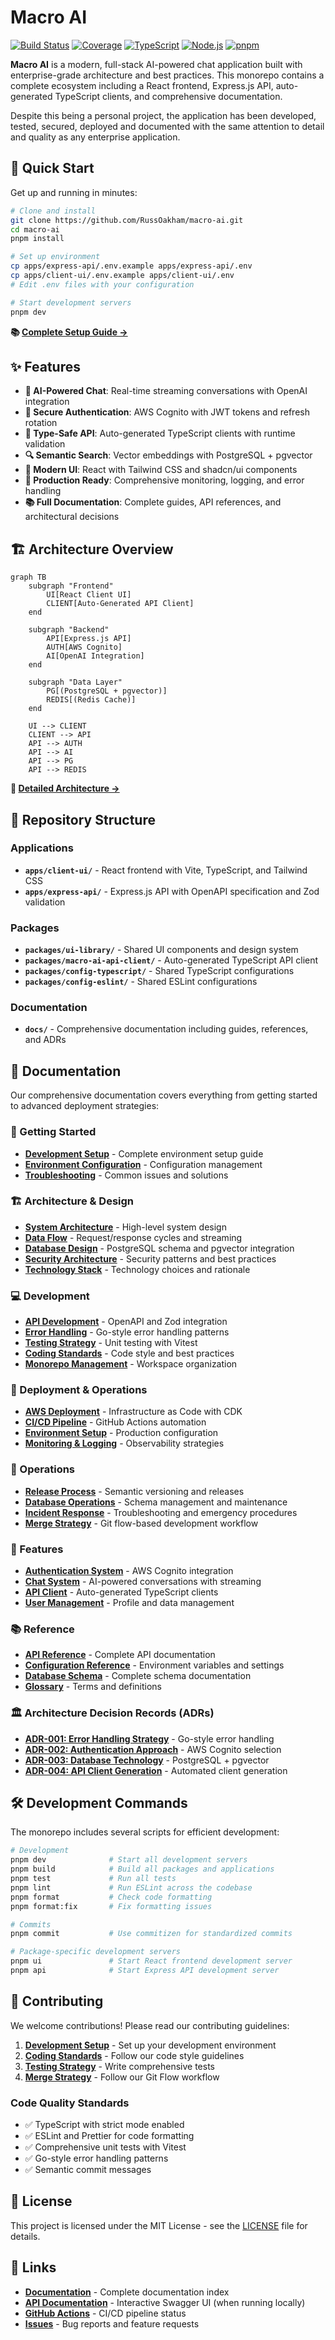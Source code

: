 # Macro AI

[![Build Status](https://github.com/RussOakham/macro-ai/workflows/Hygiene%20Checks/badge.svg)](https://github.com/RussOakham/macro-ai/actions/workflows/hygiene-checks.yml)
[![Coverage](https://img.shields.io/endpoint?url=https://gist.githubusercontent.com/RussOakham/COVERAGE_GIST_ID/raw/macro-ai-coverage.json)](https://github.com/RussOakham/macro-ai/actions/workflows/hygiene-checks.yml)
[![TypeScript](https://img.shields.io/badge/TypeScript-5.0+-blue.svg)](https://www.typescriptlang.org/)
[![Node.js](https://img.shields.io/badge/Node.js-20+-green.svg)](https://nodejs.org/)
[![pnpm](https://img.shields.io/badge/pnpm-8+-orange.svg)](https://pnpm.io/)

**Macro AI** is a modern, full-stack AI-powered chat application built with enterprise-grade architecture and
best practices. This monorepo contains a complete ecosystem including a React frontend, Express.js API,
auto-generated TypeScript clients, and comprehensive documentation.

Despite this being a personal project, the application has been developed, tested, secured, deployed and documented
with the same attention to detail and quality as any enterprise application.

## 🚀 Quick Start

Get up and running in minutes:

```bash
# Clone and install
git clone https://github.com/RussOakham/macro-ai.git
cd macro-ai
pnpm install

# Set up environment
cp apps/express-api/.env.example apps/express-api/.env
cp apps/client-ui/.env.example apps/client-ui/.env
# Edit .env files with your configuration

# Start development servers
pnpm dev
```

**📚 [Complete Setup Guide →](./docs/getting-started/development-setup.md)**

## ✨ Features

- **🤖 AI-Powered Chat**: Real-time streaming conversations with OpenAI integration
- **🔐 Secure Authentication**: AWS Cognito with JWT tokens and refresh rotation
- **🎯 Type-Safe API**: Auto-generated TypeScript clients with runtime validation
- **🔍 Semantic Search**: Vector embeddings with PostgreSQL + pgvector
- **📱 Modern UI**: React with Tailwind CSS and shadcn/ui components
- **🚀 Production Ready**: Comprehensive monitoring, logging, and error handling
- **📚 Full Documentation**: Complete guides, API references, and architectural decisions

## 🏗️ Architecture Overview

```mermaid
graph TB
    subgraph "Frontend"
        UI[React Client UI]
        CLIENT[Auto-Generated API Client]
    end

    subgraph "Backend"
        API[Express.js API]
        AUTH[AWS Cognito]
        AI[OpenAI Integration]
    end

    subgraph "Data Layer"
        PG[(PostgreSQL + pgvector)]
        REDIS[(Redis Cache)]
    end

    UI --> CLIENT
    CLIENT --> API
    API --> AUTH
    API --> AI
    API --> PG
    API --> REDIS
```

**📖 [Detailed Architecture →](./docs/architecture/system-architecture.md)**

## 📁 Repository Structure

### Applications

- **`apps/client-ui/`** - React frontend with Vite, TypeScript, and Tailwind CSS
- **`apps/express-api/`** - Express.js API with OpenAPI specification and Zod validation

### Packages

- **`packages/ui-library/`** - Shared UI components and design system
- **`packages/macro-ai-api-client/`** - Auto-generated TypeScript API client
- **`packages/config-typescript/`** - Shared TypeScript configurations
- **`packages/config-eslint/`** - Shared ESLint configurations

### Documentation

- **`docs/`** - Comprehensive documentation including guides, references, and ADRs

## 📖 Documentation

Our comprehensive documentation covers everything from getting started to advanced deployment strategies:

### 🚀 Getting Started

- **[Development Setup](./docs/getting-started/development-setup.md)** - Complete environment setup guide
- **[Environment Configuration](./docs/getting-started/environment-configuration.md)** - Configuration management
- **[Troubleshooting](./docs/getting-started/troubleshooting.md)** - Common issues and solutions

### 🏗️ Architecture & Design

- **[System Architecture](./docs/architecture/system-architecture.md)** - High-level system design
- **[Data Flow](./docs/architecture/data-flow.md)** - Request/response cycles and streaming
- **[Database Design](./docs/architecture/database-design.md)** - PostgreSQL schema and pgvector integration
- **[Security Architecture](./docs/architecture/security-architecture.md)** - Security patterns and best practices
- **[Technology Stack](./docs/architecture/technology-stack.md)** - Technology choices and rationale

### 💻 Development

- **[API Development](./docs/development/api-development.md)** - OpenAPI and Zod integration
- **[Error Handling](./docs/development/error-handling.md)** - Go-style error handling patterns
- **[Testing Strategy](./docs/development/testing-strategy.md)** - Unit testing with Vitest
- **[Coding Standards](./docs/development/coding-standards.md)** - Code style and best practices
- **[Monorepo Management](./docs/development/monorepo-management.md)** - Workspace organization

### 🚀 Deployment & Operations

- **[AWS Deployment](./docs/deployment/aws-deployment.md)** - Infrastructure as Code with CDK
- **[CI/CD Pipeline](./docs/deployment/ci-cd-pipeline.md)** - GitHub Actions automation
- **[Environment Setup](./docs/deployment/environment-setup.md)** - Production configuration
- **[Monitoring & Logging](./docs/deployment/monitoring-logging.md)** - Observability strategies

### 🔧 Operations

- **[Release Process](./docs/operations/release-process.md)** - Semantic versioning and releases
- **[Database Operations](./docs/operations/database-operations.md)** - Schema management and maintenance
- **[Incident Response](./docs/operations/incident-response.md)** - Troubleshooting and emergency procedures
- **[Merge Strategy](./docs/operations/merge-strategy.md)** - Git flow-based development workflow

### 🎯 Features

- **[Authentication System](./docs/features/authentication/README.md)** - AWS Cognito integration
- **[Chat System](./docs/features/chat-system/README.md)** - AI-powered conversations with streaming
- **[API Client](./docs/features/api-client/README.md)** - Auto-generated TypeScript clients
- **[User Management](./docs/features/user-management/README.md)** - Profile and data management

### 📚 Reference

- **[API Reference](./docs/reference/api-reference.md)** - Complete API documentation
- **[Configuration Reference](./docs/reference/configuration-reference.md)** - Environment variables and settings
- **[Database Schema](./docs/reference/database-schema.md)** - Complete schema documentation
- **[Glossary](./docs/reference/glossary.md)** - Terms and definitions

### 🏛️ Architecture Decision Records (ADRs)

- **[ADR-001: Error Handling Strategy](./docs/adr/001-error-handling-strategy.md)** - Go-style error handling
- **[ADR-002: Authentication Approach](./docs/adr/002-authentication-approach.md)** - AWS Cognito selection
- **[ADR-003: Database Technology](./docs/adr/003-database-technology.md)** - PostgreSQL + pgvector
- **[ADR-004: API Client Generation](./docs/adr/004-api-client-generation.md)** - Automated client generation

## 🛠️ Development Commands

The monorepo includes several scripts for efficient development:

```bash
# Development
pnpm dev              # Start all development servers
pnpm build            # Build all packages and applications
pnpm test             # Run all tests
pnpm lint             # Run ESLint across the codebase
pnpm format           # Check code formatting
pnpm format:fix       # Fix formatting issues

# Commits
pnpm commit           # Use commitizen for standardized commits

# Package-specific development servers
pnpm ui               # Start React frontend development server
pnpm api              # Start Express API development server
```

## 🤝 Contributing

We welcome contributions! Please read our contributing guidelines:

1. **[Development Setup](./docs/getting-started/development-setup.md)** - Set up your development environment
2. **[Coding Standards](./docs/development/coding-standards.md)** - Follow our code style guidelines
3. **[Testing Strategy](./docs/development/testing-strategy.md)** - Write comprehensive tests
4. **[Merge Strategy](./docs/operations/merge-strategy.md)** - Follow our Git Flow workflow

### Code Quality Standards

- ✅ TypeScript with strict mode enabled
- ✅ ESLint and Prettier for code formatting
- ✅ Comprehensive unit tests with Vitest
- ✅ Go-style error handling patterns
- ✅ Semantic commit messages

## 📄 License

This project is licensed under the MIT License - see the [LICENSE](LICENSE) file for details.

## 🔗 Links

- **[Documentation](./docs/README.md)** - Complete documentation index
- **[API Documentation](http://localhost:3040/api-docs)** - Interactive Swagger UI (when running locally)
- **[GitHub Actions](https://github.com/RussOakham/macro-ai/actions)** - CI/CD pipeline status
- **[Issues](https://github.com/RussOakham/macro-ai/issues)** - Bug reports and feature requests

<!-- Trigger deployment test -->
